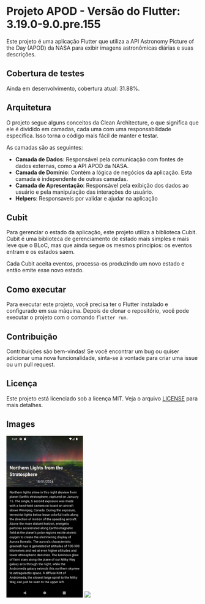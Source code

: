 # Projeto APOD - Versão do Flutter: 3.19.0-9.0.pre.155

Este projeto é uma aplicação Flutter que utiliza a API Astronomy Picture of the Day (APOD) da NASA para exibir imagens astronômicas diárias e suas descrições.

## Cobertura de testes
Ainda em desenvolvimento, cobertura atual: 31.88%.

## Arquitetura

O projeto segue alguns conceitos da Clean Architecture, o que significa que ele é dividido em camadas, cada uma com uma responsabilidade específica. Isso torna o código mais fácil de manter e testar.

As camadas são as seguintes:

- **Camada de Dados**: Responsável pela comunicação com fontes de dados externas, como a API APOD da NASA.
- **Camada de Domínio**: Contém a lógica de negócios da aplicação. Esta camada é independente de outras camadas.
- **Camada de Apresentação**: Responsável pela exibição dos dados ao usuário e pela manipulação das interações do usuário.
- **Helpers**: Responsaveis por validar e ajudar na aplicação

## Cubit

Para gerenciar o estado da aplicação, este projeto utiliza a biblioteca Cubit. Cubit é uma biblioteca de gerenciamento de estado mais simples e mais leve que o BLoC, mas que ainda segue os mesmos princípios: os eventos entram e os estados saem.

Cada Cubit aceita eventos, processa-os produzindo um novo estado e então emite esse novo estado.

## Como executar

Para executar este projeto, você precisa ter o Flutter instalado e configurado em sua máquina. Depois de clonar o repositório, você pode executar o projeto com o comando `flutter run`.

## Contribuição

Contribuições são bem-vindas! Se você encontrar um bug ou quiser adicionar uma nova funcionalidade, sinta-se à vontade para criar uma issue ou um pull request.

## Licença

Este projeto está licenciado sob a licença MIT. Veja o arquivo [LICENSE](LICENSE) para mais detalhes.


## Images 

<img src="https://raw.githubusercontent.com/me-lynx/apod/main/screenshots/Screenshot_1706572152.png?token=GHSAT0AAAAAACNC5KOH2M3EFMOIADWVEB7MZNYIGNQ" width="200">
<img src="(https://raw.githubusercontent.com/me-lynx/apod/main/screenshots/Screenshot_1706572157.png?token=GHSAT0AAAAAACNC5KOGCO74NFQUWJMQKNYCZNYIGUQ" width="200">
